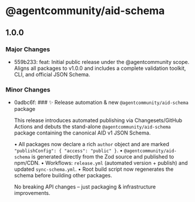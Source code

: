 # @agentcommunity/aid-schema

## 1.0.0

### Major Changes

- 559b233: feat: Initial public release under the @agentcommunity scope. Aligns all packages to v1.0.0 and includes a complete validation toolkit, CLI, and official JSON Schema.

### Minor Changes

- 0adbc6f: ### ✨ Release automation & new `@agentcommunity/aid-schema` package

  This release introduces automated publishing via Changesets/GitHub Actions and debuts the stand-alone `@agentcommunity/aid-schema` package containing the canonical AID v1 JSON Schema.

  • All packages now declare a rich `author` object and are marked `"publishConfig": { "access": "public" }`.
  • `@agentcommunity/aid-schema` is generated directly from the Zod source and published to npm/CDN.
  • Workflows: `release.yml` (automated version + publish) and updated `sync-schema.yml`.
  • Root build script now regenerates the schema before building other packages.

  No breaking API changes – just packaging & infrastructure improvements.
